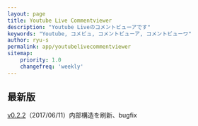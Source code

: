 ```yaml
---
layout: page
title: Youtube Live Commentviewer
description: "Youtube Liveのコメントビューアです"
keywords: "Youtube, コメビュ, コメントビューア, コメントビューワ"
author: ryu-s
permalink: app/youtubelivecommentviewer
sitemap:
    priority: 1.0
    changefreq: 'weekly'	
---
```


## 最新版
[v0.2.2](http://int-main.ddo.jp/app/YoutubeLiveCommentViewer_v0.2.2.zip)（2017/06/11）内部構造を刷新、bugfix  
